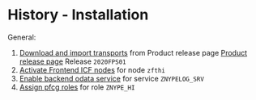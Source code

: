 # History - Installation

General:

1. [Download and import transports](../../inst/step-1.md) from Product release page [Product release page](https://github.com/fioritracker/hi/releases) Release `2020FPS01`
2. [Activate Frontend ICF nodes](../../inst/step-2.md) for node `zfthi`
3. [Enable backend odata service](../../inst/step-3.md) for service `ZNYPELOG_SRV`
4. [Assign pfcg roles](../../inst/step-4.md) for role `ZNYPE_HI`



